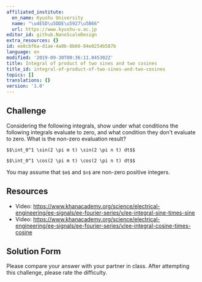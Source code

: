 ```yaml
---
affiliated_institute:
  en_name: Kyushu University
  name: "\u4E5D\u5DDE\u5927\u5B66"
  url: https://www.kyushu-u.ac.jp
editor_id: github.NanoScaleDesign
extra_resources: {}
id: ee8cbf6a-d1ae-4a0b-8b66-84e0254b587b
language: en
modified: '2019-09-30T00:36:11.045302Z'
title: Integral of product of two sines and two cosines
title_id: integral-of-product-of-two-sines-and-two-cosines
topics: []
translations: {}
version: '1.0'
---
```


## Challenge
Considering the following integrals, show under what conditions the following integrals evaluate to zero, and what condition they don't evaluate to zero.
What is the non-zero evaluation result?

`$$\int_0^1 \sin(2 \pi m t) \sin(2 \pi n t) dt$$`

`$$\int_0^1 \cos(2 \pi m t) \cos(2 \pi n t) dt$$`

You may assume that `$m$` and `$n$` are non-zero positive integers.



## Resources
- Video: https://www.khanacademy.org/science/electrical-engineering/ee-signals/ee-fourier-series/v/ee-integral-sine-times-sine
- Video: https://www.khanacademy.org/science/electrical-engineering/ee-signals/ee-fourier-series/v/ee-integral-cosine-times-cosine


## Solution Form
Please compare your answer with your partner in class.
After attempting this challenge, please rate the difficulty.



